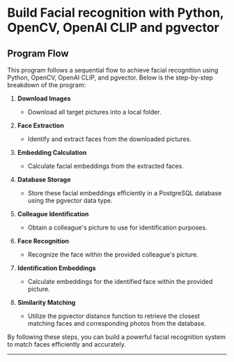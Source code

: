 # Build Facial recognition with Python, OpenCV, OpenAI CLIP and pgvector

## Program Flow

This program follows a sequential flow to achieve facial recognition using Python, OpenCV, OpenAI CLIP, and pgvector. Below is the step-by-step breakdown of the program:

1. **Download Images**
   - Download all target pictures into a local folder.

2. **Face Extraction**
   - Identify and extract faces from the downloaded pictures.

3. **Embedding Calculation**
   - Calculate facial embeddings from the extracted faces.

4. **Database Storage**
   - Store these facial embeddings efficiently in a PostgreSQL database using the pgvector data type.

5. **Colleague Identification**
   - Obtain a colleague's picture to use for identification purposes.

6. **Face Recognition**
   - Recognize the face within the provided colleague's picture.

7. **Identification Embeddings**
   - Calculate embeddings for the identified face within the provided picture.

8. **Similarity Matching**
   - Utilize the pgvector distance function to retrieve the closest matching faces and corresponding photos from the database.

By following these steps, you can build a powerful facial recognition system to match faces efficiently and accurately.

---


